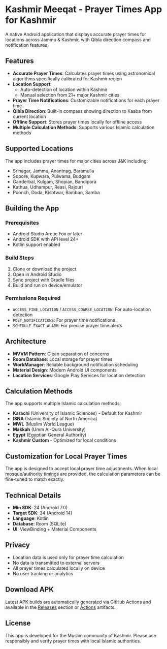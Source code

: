 # Kashmir Meeqat - Prayer Times App for Kashmir

A native Android application that displays accurate prayer times for locations across Jammu & Kashmir, with Qibla direction compass and notification features.

## Features

- **Accurate Prayer Times**: Calculates prayer times using astronomical algorithms specifically calibrated for Kashmir region
- **Location Support**: 
  - Auto-detection of location within Kashmir
  - Manual selection from 21+ major Kashmir cities
- **Prayer Time Notifications**: Customizable notifications for each prayer time
- **Qibla Direction**: Built-in compass showing direction to Kaaba from current location
- **Offline Support**: Stores prayer times locally for offline access
- **Multiple Calculation Methods**: Supports various Islamic calculation methods

## Supported Locations

The app includes prayer times for major cities across J&K including:
- Srinagar, Jammu, Anantnag, Baramulla
- Sopore, Kupwara, Pulwama, Budgam
- Ganderbal, Kulgam, Shopian, Bandipora
- Kathua, Udhampur, Reasi, Rajouri
- Poonch, Doda, Kishtwar, Ramban, Samba

## Building the App

### Prerequisites
- Android Studio Arctic Fox or later
- Android SDK with API level 24+
- Kotlin support enabled

### Build Steps
1. Clone or download the project
2. Open in Android Studio
3. Sync project with Gradle files
4. Build and run on device/emulator

### Permissions Required
- `ACCESS_FINE_LOCATION` / `ACCESS_COARSE_LOCATION`: For auto-location detection
- `POST_NOTIFICATIONS`: For prayer time notifications
- `SCHEDULE_EXACT_ALARM`: For precise prayer time alerts

## Architecture

- **MVVM Pattern**: Clean separation of concerns
- **Room Database**: Local storage for prayer times
- **WorkManager**: Reliable background notification scheduling
- **Material Design**: Modern Android UI components
- **Location Services**: Google Play Services for location detection

## Calculation Methods

The app supports multiple Islamic calculation methods:
- **Karachi** (University of Islamic Sciences) - Default for Kashmir
- **ISNA** (Islamic Society of North America)  
- **MWL** (Muslim World League)
- **Makkah** (Umm Al-Qura University)
- **Egypt** (Egyptian General Authority)
- **Kashmir Custom** - Optimized for local conditions

## Customization for Local Prayer Times

The app is designed to accept local prayer time adjustments. When local mosque/authority timings are provided, the calculation parameters can be fine-tuned to match exactly.

## Technical Details

- **Min SDK**: 24 (Android 7.0)
- **Target SDK**: 34 (Android 14)
- **Language**: Kotlin
- **Database**: Room (SQLite)
- **UI**: ViewBinding + Material Components

## Privacy

- Location data is used only for prayer time calculation
- No data is transmitted to external servers
- All prayer times calculated locally on device
- No user tracking or analytics

## Download APK

Latest APK builds are automatically generated via GitHub Actions and available in the [Releases](https://github.com/wasimqur11/jkmeeqat/releases) section or [Actions](https://github.com/wasimqur11/jkmeeqat/actions) artifacts.

## License

This app is developed for the Muslim community of Kashmir. Please use responsibly and verify prayer times with local Islamic authorities.